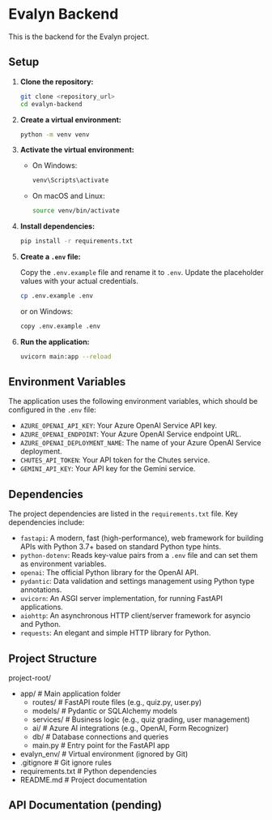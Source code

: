 # Evalyn Backend

This is the backend for the Evalyn project.

## Setup

1.  **Clone the repository:**

    ```bash
    git clone <repository_url>
    cd evalyn-backend
    ```

2.  **Create a virtual environment:**

    ```bash
    python -m venv venv
    ```

3.  **Activate the virtual environment:**

    *   On Windows:

        ```bash
        venv\Scripts\activate
        ```

    *   On macOS and Linux:

        ```bash
        source venv/bin/activate
        ```

4.  **Install dependencies:**

    ```bash
    pip install -r requirements.txt
    ```

5.  **Create a `.env` file:**

    Copy the `.env.example` file and rename it to `.env`. Update the placeholder values with your actual credentials.

    ```bash
    cp .env.example .env
    ```

    or on Windows:

    ```bash
    copy .env.example .env
    ```

6.  **Run the application:**

    ```bash
    uvicorn main:app --reload
    ```

## Environment Variables

The application uses the following environment variables, which should be configured in the `.env` file:

*   `AZURE_OPENAI_API_KEY`: Your Azure OpenAI Service API key.
*   `AZURE_OPENAI_ENDPOINT`: Your Azure OpenAI Service endpoint URL.
*   `AZURE_OPENAI_DEPLOYMENT_NAME`: The name of your Azure OpenAI Service deployment.
*   `CHUTES_API_TOKEN`: Your API token for the Chutes service.
*   `GEMINI_API_KEY`: Your API key for the Gemini service.

## Dependencies

The project dependencies are listed in the `requirements.txt` file. Key dependencies include:

*   `fastapi`: A modern, fast (high-performance), web framework for building APIs with Python 3.7+ based on standard Python type hints.
*   `python-dotenv`: Reads key-value pairs from a `.env` file and can set them as environment variables.
*   `openai`: The official Python library for the OpenAI API.
*   `pydantic`: Data validation and settings management using Python type annotations.
*   `uvicorn`: An ASGI server implementation, for running FastAPI applications.
*   `aiohttp`: An asynchronous HTTP client/server framework for asyncio and Python.
*   `requests`: An elegant and simple HTTP library for Python.

## Project Structure

project-root/
- app/                 # Main application folder
  - routes/           # FastAPI route files (e.g., quiz.py, user.py)
  - models/           # Pydantic or SQLAlchemy models
  - services/         # Business logic (e.g., quiz grading, user management)
  - ai/               # Azure AI integrations (e.g., OpenAI, Form Recognizer)
  - db/               # Database connections and queries
  - main.py           # Entry point for the FastAPI app
- evalyn_env/         # Virtual environment (ignored by Git)
- .gitignore          # Git ignore rules
- requirements.txt    # Python dependencies
- README.md           # Project documentation

## API Documentation (pending)
